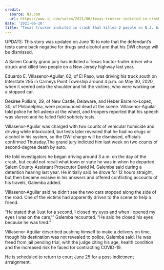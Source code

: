```yaml
---
credit:
  source: NJ.com
  url: https://www.nj.com/salem/2021/06/texas-trucker-indicted-in-crash-that-killed-2-people-on-nj-highway.html
date: '2021-06-10'
title: "Texas trucker indicted in crash that killed 2 people on N.J. highway"
---
```

UPDATE: This story was updated on June 10 to note that the defendant’s tests came back negative for drugs and alcohol and that his DWI charge will be dismissed.

A Salem County grand jury has indicted a Texas tractor-trailer driver who struck and killed two people on a New Jersey highway last year.

Eduardo E. Villasenor-Aguilar, 62, of El Paso, was driving his truck south on Interstate 295 in Carneys Point Township around 4 p.m. on May 30, 2020, when it veered onto the shoulder and hit the victims, who were working on a stopped car.

Desiree Pulliam, 29, of New Castle, Delaware, and Heber Barreiro-Lopez, 30, of Philadelphia, were pronounced dead at the scene. Villasenor-Aguilar told police he fell asleep at the wheel, and troopers reported that his speech was slurred and he failed field sobriety tests.

Villasenor-Aguilar was charged with two counts of vehicular homicide and driving while intoxicated, but tests later revealed that he had no drugs or alcohol in his system, so the DWI charge will be dismissed, officials confirmed Thursday.The grand jury indicted him last week on two counts of second-degree death by auto.

He told investigators he began driving around 3 a.m. on the day of the crash, but could not recall what town or state he was in when he departed, Salem County Assistant Prosecutor David M. Galemba said during a detention hearing last year. He initially said he drove for 12 hours straight, but then became evasive in his answers and offered conflicting accounts of his travels, Galemba added.

Villasenor-Aguilar said he didn’t see the two cars stopped along the side of the road. One of the victims had apparently driven to the scene to help a friend.

“He stated that ‘Just for a second, I closed my eyes and when I opened my eyes I was on the cars,’” Galemba recounted. “He said he closed his eyes because he was tired.”

Villasenor-Aguilar described pushing himself to make a delivery on time, though his destination was not revealed to police, Galemba said. He was freed from jail pending trial, with the judge citing his age, health condition and the increased risk he faced for contracting COVID-19.

He is scheduled to return to court June 25 for a post-indictment arraignment.
